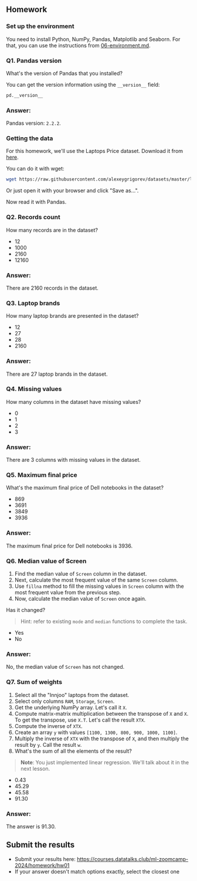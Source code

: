 ## Homework

### Set up the environment

You need to install Python, NumPy, Pandas, Matplotlib and Seaborn. For that, you can use the instructions from
[06-environment.md](../../../01-intro/06-environment.md).

### Q1. Pandas version

What's the version of Pandas that you installed?

You can get the version information using the `__version__` field:

```python
pd.__version__
```
### **Answer:** 
Pandas version: ```2.2.2```.

### Getting the data 

For this homework, we'll use the Laptops Price dataset. Download it from 
[here](https://raw.githubusercontent.com/alexeygrigorev/datasets/master/laptops.csv).

You can do it with wget:

```bash
wget https://raw.githubusercontent.com/alexeygrigorev/datasets/master/laptops.csv
```

Or just open it with your browser and click "Save as...".

Now read it with Pandas.

### Q2. Records count

How many records are in the dataset?

- 12
- 1000
- 2160
- 12160

### **Answer:** 
There are 2160 records in the dataset. 

### Q3. Laptop brands

How many laptop brands are presented in the dataset?

- 12
- 27
- 28
- 2160

### **Answer:** 
There are 27 laptop brands in the dataset. 

### Q4. Missing values

How many columns in the dataset have missing values?

- 0
- 1
- 2
- 3

### **Answer:** 
There are 3 columns with missing values in the dataset. 

### Q5. Maximum final price

What's the maximum final price of Dell notebooks in the dataset?

- 869
- 3691
- 3849
- 3936

### **Answer:** 
The maximum final price for Dell notebooks is 3936.

### Q6. Median value of Screen

1. Find the median value of `Screen` column in the dataset.
2. Next, calculate the most frequent value of the same `Screen` column.
3. Use `fillna` method to fill the missing values in `Screen` column with the most frequent value from the previous step.
4. Now, calculate the median value of `Screen` once again.

Has it changed?

> Hint: refer to existing `mode` and `median` functions to complete the task.

- Yes
- No

### **Answer:** 
No, the median value of `Screen` has not changed.

### Q7. Sum of weights

1. Select all the "Innjoo" laptops from the dataset.
2. Select only columns `RAM`, `Storage`, `Screen`.
3. Get the underlying NumPy array. Let's call it `X`.
4. Compute matrix-matrix multiplication between the transpose of `X` and `X`. To get the transpose, use `X.T`. Let's call the result `XTX`.
5. Compute the inverse of `XTX`.
6. Create an array `y` with values `[1100, 1300, 800, 900, 1000, 1100]`.
7. Multiply the inverse of `XTX` with the transpose of `X`, and then multiply the result by `y`. Call the result `w`.
8. What's the sum of all the elements of the result?

> **Note**: You just implemented linear regression. We'll talk about it in the next lesson.

- 0.43
- 45.29
- 45.58
- 91.30

### **Answer:** 
The answer is 91.30.

## Submit the results

* Submit your results here: https://courses.datatalks.club/ml-zoomcamp-2024/homework/hw01
* If your answer doesn't match options exactly, select the closest one